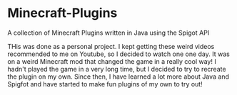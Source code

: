 # Minecraft-Plugins

A collection of Minecraft Plugins written in Java using the Spigot API

THis was done as a personal project. I kept getting these weird videos recommended to me on Youtube, so I decided to watch one one day.  It was on a weird Minecraft mod that changed the game in a really cool way!  I hadn't played the game in a very long time, but I decided to try to recreate the plugin on my own.  Since then, I have learned a lot more about Java and Spigfot and have started to make fun plugins of my own to try out!
